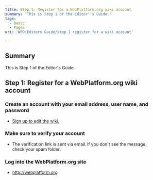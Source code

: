 ```yaml
---
title: Step 1: Register for a WebPlatform.org wiki account
summary: 'This is Step 1 of the Editor''s Guide.'
tags:
  - Basic
  - Pages
uri: 'WPD:Editors Guide/step 1 register for a wiki account'

---
```

## <span>Summary</span>

This is Step 1 of the Editor's Guide.

## <span>Step 1: Register for a WebPlatform.org wiki account</span>

### <span>Create an account with your email address, user name, and password</span>

-   [Sign up to edit the wiki.](http://docs.webplatform.org/w/index.php?title=Special:UserLogin&returnto=Main+Page)

### <span>Make sure to verify your account</span>

-   The verification link is sent via email. If you don't see the message, check your spam folder.

### <span>Log into the WebPlatform.org site</span>

-   <http://webplatform.org>

